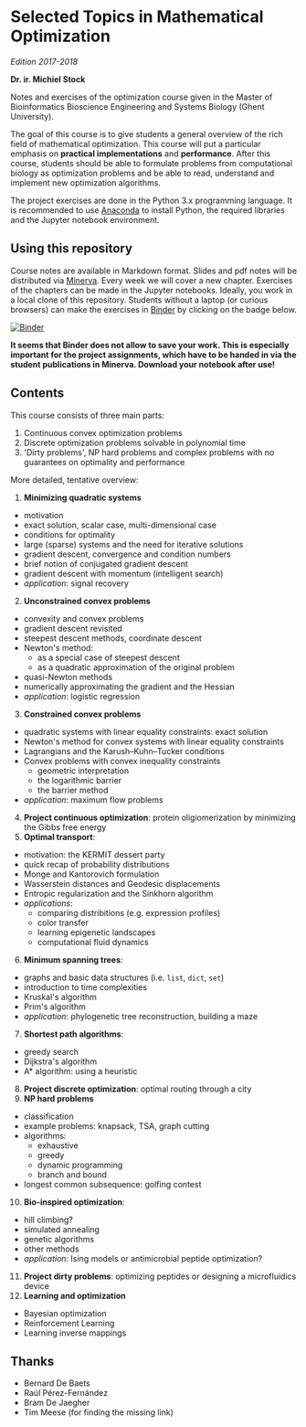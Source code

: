 # Selected Topics in Mathematical Optimization

*Edition 2017-2018*

**Dr. ir. Michiel Stock**

Notes and exercises of the optimization course given in the Master of Bioinformatics Bioscience Engineering and Systems Biology (Ghent University).

The goal of this course is to give students a general overview of the rich field of mathematical optimization. This course will put a particular emphasis on **practical implementations** and **performance**. After this course, students should be able to formulate problems from computational biology as optimization problems and be able to read, understand and implement new optimization algorithms.

The project exercises are done in the Python 3.x programming language. It is recommended to use [Anaconda](https://anaconda.org/anaconda/python) to install Python, the required libraries and the Jupyter notebook environment.

## Using this repository

Course notes are available in Markdown format. Slides and pdf notes will be distributed via [Minerva](http://minerva.ugent.be/). Every week we will cover a new chapter. Exercises of the chapters can be made in the Jupyter notebooks. Ideally, you work in a local clone of this repository. Students without a laptop (or curious browsers) can make the exercises in [Binder](https://mybinder.org/) by clicking on the badge below.

[![Binder](https://mybinder.org/badge.svg)](https://mybinder.org/v2/gh/MichielStock/SelectedTopicsOptimization/master)

**It seems that Binder does not allow to save your work. This is especially important for the project assignments, which have to be handed in via the student publications in Minerva. Download your notebook after use!**

## Contents

This course consists of three main parts:
1. Continuous convex optimization problems
2. Discrete optimization problems solvable in polynomial time
3. 'Dirty problems', NP hard problems and complex problems with no guarantees on optimality and performance

More detailed, tentative overview:

1. **Minimizing quadratic systems**
  - motivation
  - exact solution, scalar case, multi-dimensional case
  - conditions for optimality
  - large (sparse) systems and the need for iterative solutions
  - gradient descent, convergence and condition numbers
  - brief notion of conjugated gradient descent
  - gradient descent with momentum (intelligent search)
  - *application*: signal recovery
2. **Unconstrained convex problems**
  - convexity and convex problems
  - gradient descent revisited
  - steepest descent methods, coordinate descent
  - Newton's method:
    - as a special case of steepest descent
    - as a quadratic approximation of the original problem
  - quasi-Newton methods
  - numerically approximating the gradient and the Hessian
  - *application*: logistic regression
3. **Constrained convex problems**
  - quadratic systems with linear equality constraints: exact solution
  - Newton's method for convex systems with linear equality constraints
  - Lagrangians and the Karush–Kuhn–Tucker conditions
  - Convex problems with convex inequality constraints
    - geometric interpretation
    - the logarithmic barrier
    - the barrier method
  - *application*: maximum flow problems
4. **Project continuous optimization**: protein oligiomerization by minimizing the Gibbs free energy
5. **Optimal transport**:
  - motivation: the KERMIT dessert party
  - quick recap of probability distributions
  - Monge and Kantorovich formulation
  - Wasserstein distances and Geodesic displacements
  - Entropic regularization and the Sinkhorn algorithm
  - *applications*:
    - comparing distribitions (e.g. expression profiles)
    - color transfer
    - learning epigenetic landscapes
    - computational fluid dynamics
6. **Minimum spanning trees**:
  - graphs and basic data structures (i.e. `list`, `dict`, `set`)
  - introduction to time complexities
  - Kruskal's algorithm
  - Prim's algorithm
  - *application*: phylogenetic tree reconstruction, building a maze
7. **Shortest path algorithms**:
  - greedy search
  - Dijkstra's algorithm
  - A* algorithm: using a heuristic
8. **Project discrete optimization**: optimal routing through a city
9. **NP hard problems**
  - classification
  - example problems: knapsack, TSA, graph cutting
  - algorithms:
    - exhaustive
    - greedy
    - dynamic programming
    - branch and bound
  - longest common subsequence: golfing contest
10. **Bio-inspired optimization**:
  - hill climbing?
  - simulated annealing
  - genetic algorithms
  - other methods
  - *application*: Ising models or antimicrobial peptide optimization?
11. **Project dirty problems**: optimizing peptides or designing a microfluidics device
12. **Learning and optimization**
  - Bayesian optimization
  - Reinforcement Learning
  - Learning inverse mappings


## Thanks

- Bernard De Baets
- Raúl Pérez-Fernández
- Bram De Jaegher
- Tim Meese (for finding the missing link)
